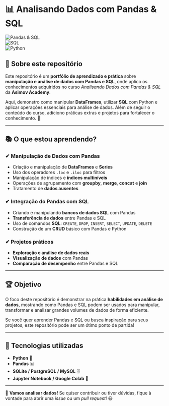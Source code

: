 # 📊 Analisando Dados com Pandas & SQL  

![Pandas & SQL](https://img.shields.io/badge/Pandas-Data%20Analysis-blue?style=for-the-badge&logo=pandas)  
![SQL](https://img.shields.io/badge/SQL-Database-green?style=for-the-badge&logo=postgresql)  
![Python](https://img.shields.io/badge/Python-Data%20Science-yellow?style=for-the-badge&logo=python)  

## 📌 Sobre este repositório  

Este repositório é um **portfólio de aprendizado e prática** sobre **manipulação e análise de dados com Pandas e SQL**, onde aplico os conhecimentos adquiridos no curso *Analisando Dados com Pandas & SQL* da **Asimov Academy**.  

Aqui, demonstro como manipular **DataFrames**, utilizar **SQL** com Python e aplicar operações essenciais para análise de dados. Além de seguir o conteúdo do curso, adiciono práticas extras e projetos para fortalecer o conhecimento. 🚀  

---

## 📚 O que estou aprendendo?  

### ✔ **Manipulação de Dados com Pandas**  
- Criação e manipulação de **DataFrames** e **Series**  
- Uso dos operadores `.loc` e `.iloc` para filtros  
- Manipulação de índices e **índices multiníveis**  
- Operações de agrupamento com **groupby**, **merge**, **concat** e **join**  
- Tratamento de **dados ausentes**  

### ✔ **Integração do Pandas com SQL**  
- Criando e manipulando **bancos de dados SQL** com Pandas  
- **Transferência de dados** entre Pandas e SQL  
- Uso de comandos **SQL**: `CREATE`, `DROP`, `INSERT`, `SELECT`, `UPDATE`, `DELETE`  
- Construção de um **CRUD** básico com Pandas e Python  

### ✔ **Projetos práticos**  
- **Exploração e análise de dados reais**  
- **Visualização de dados** com Pandas  
- **Comparação de desempenho** entre Pandas e SQL  

---

## 🏆 Objetivo  

O foco deste repositório é demonstrar na prática **habilidades em análise de dados**, mostrando como Pandas e SQL podem ser usados para manipular, transformar e analisar grandes volumes de dados de forma eficiente.  

Se você quer aprender Pandas e SQL ou busca inspiração para seus projetos, este repositório pode ser um ótimo ponto de partida!  

---

## 🔧 Tecnologias utilizadas  

- **Python** 🐍  
- **Pandas** 📊  
- **SQLite / PostgreSQL / MySQL** 🗄️  
- **Jupyter Notebook / Google Colab** 📝  

---

🚀 **Vamos analisar dados!** Se quiser contribuir ou tiver dúvidas, fique à vontade para abrir uma *issue* ou um *pull request*! 😃  


